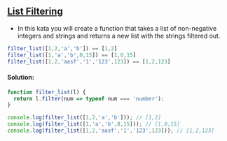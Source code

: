 ## [List Filtering](https://www.codewars.com/kata/53dbd5315a3c69eed20002dd)

- In this kata you will create a function that takes a list of non-negative integers and strings and returns a new list with the strings filtered out.

``` js
filter_list([1,2,'a','b']) == [1,2]
filter_list([1,'a','b',0,15]) == [1,0,15]
filter_list([1,2,'aasf','1','123',123]) == [1,2,123]
```

#### Solution:

```js
function filter_list(l) {
  return l.filter(num => typeof num === 'number');
}

console.log(filter_list([1,2,'a','b'])); // [1,2]
console.log(filter_list([1,'a','b',0,15])); // [1,0,15]
console.log(filter_list([1,2,'aasf','1','123',123])); // [1,2,123]
```
